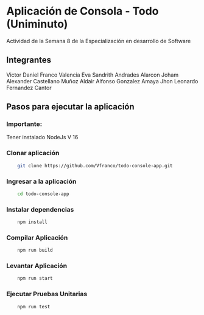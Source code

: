 # Aplicación de Consola - Todo (Uniminuto)
Actividad de la Semana 8 de la Especialización en desarrollo de Software

## Integrantes

Victor Daniel Franco Valencia
Eva Sandrith Andrades Alarcon
Joham Alexander Castellano Muñoz
Aldair Alfonso Gonzalez Amaya
Jhon Leonardo Fernandez Cantor

## Pasos para ejecutar la aplicación

### Importante:
Tener instalado NodeJs V 16

### Clonar aplicación

```bash
    git clone https://github.com/Vfranco/todo-console-app.git
```

### Ingresar a la aplicación
```bash
    cd todo-console-app
```

### Instalar dependencias
```bash
    npm install
```

### Compilar Aplicación
```bash
    npm run build
```

### Levantar Aplicación
```bash
    npm run start
```

### Ejecutar Pruebas Unitarias
```bash
    npm run test
```
